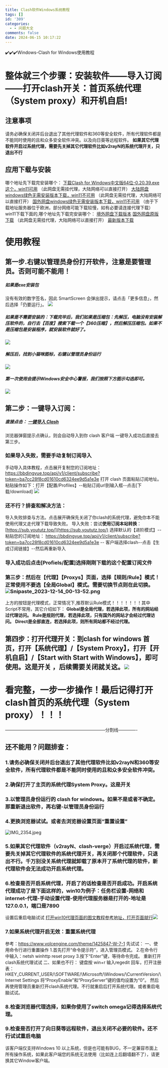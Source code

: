 ```yaml
---
title: Clash软件Windows系统教程
tags: []
id: '309'
categories:
  - - 问题大全
comments: false
date: 2024-06-15 10:17:22
---
```


✔️✔️✔️Windows-Clash for Windows使用教程

# 整体就三个步骤：安装软件——导入订阅——打开clash开关：首页系统代理（System proxy）和开机自启!

## 注意事项

请务必确保关闭并后台退出了其他代理软件和360等安全软件，所有代理软件都是不能同时使用的且和众多安全软件冲突。以及向日葵等远程软件。 **如果其它代理软件开启过系统代理，需要先关掉其它代理软件比如v2rayN的系统代理开关，只退出不行**

## 应用下载与安装

哪个地址先下载完安装哪个： [下载Clash for Windows中文版64位-0.20.39.exe这个，win11可用](https://sabrinathings.lanzouj.com/b01lkeikf) （此网盘无需挂代理，大陆网络可以直接打开） [大陆网盘windows绿色无需安装版本下载，win11不可用](https://tagcloud.lanzoue.com/icE800yez8ah) （此网盘无需挂代理，大陆网络可以直接打开） [国外网盘windows绿色无需安装版本下载，win11不可用](https://note.boccc.co/download/New/CFW-CN.rar) （由于下载地址服务器位于欧洲，部分网络可能下载较慢，如有必要请连接代理下载） win11下载下面的,哪个地址先下载完安装哪个： [境外网盘下载版本](https://www.mediafire.com/file/2gtgm8u71ku9dax/Clash.for.Windows.Setup.0.20.32.exe/file) [国外网盘原版下载](https://www.mediafire.com/file/jma91cqnur5tyzy/Clash.for.Windows-0.20.28-win.7z/file ) （此网盘无需挂代理，大陆网络可以直接打开） [最新版本下载](https://app.nloli.xyz/static/Clash.for.Windows.Setup.0.20.39.exe)

# 使用教程

## 第一步.右键以管理员身份打开软件，注意是要管理员。否则可能不能用！

##### 如果是exe安装包

没有有效的数字签名，因此 SmartScreen 会弹出提示，请点击「更多信息」，然后选择「仍要运行」。 ![](https://img.imgdd.com/f210f3.50250ec3-0ce6-40a5-9870-fee89c0c1461.png)

##### 如果是不需要安装的：下载完毕后，我们如果是压缩包：先解压，电脑没有安装解压软件的，自行去【百度】搜索下载一个【360压缩】，然后解压压缩包。如果不是压缩包是安装程序，就安装软件就好了。

![](https://storage.crisp.chat/users/helpdesk/website/de54da2065412800/1_3wwwtl.png)

##### 解压后，找到小猫咪图标，右键以管理员身份运行

![](https://storage.crisp.chat/users/helpdesk/website/de54da2065412800/2_qnnc17.png)

##### 第一次使用会提示Windows安全中心警报，我们按照下方图示勾选即可。

![](https://storage.crisp.chat/users/helpdesk/website/de54da2065412800/3_1d6lc88.png)

## 第二步：一键导入订阅：

##### 直接点击： [一键导入 Clash](clash://install-config?url=https%3A%2F%2Fbbdingyue.top%2Fapi%2Fv1%2Fclient%2Fsubscribe%3Ftoken%3Dba7cc28f8cd01610cd6324ee9d5a1e3e&name=贝贝云)

浏览器弹窗提示点确认，则会自动导入到你 clash 客户端 一键导入成功后直接去第三步。

### 如果导入失败，需要手动复制订阅导入

手动导入具体教程，点击展开复制您的订阅地址： https://bbdingyue.top/api/v1/client/subscribe?token=ba7cc28f8cd01610cd6324ee9d5a1e3e 打开 clash 页面粘贴订阅地址。 粘贴操作如下：打开【配置/Profiles】--粘贴订阅url到输入框--点击\[下载/download\] ![](https://storage.crisp.chat/users/helpdesk/website/de54da2065412800/4_11yfjrh.png) 

### 还不行？排查和解决方法：

导入失败排查与方法。点击展开确保先关闭了你clash的系统代理，避免你本不能使用代理又走代理下载导致失败。 导入失败：尝试**使用订阅本站转换**：[https://sub.yoututz.top/](https://sub.yoututz.top/) 选择默认的【进阶模式】-- 粘贴您的订阅地址： https://bbdingyue.top/api/v1/client/subscribe?token=ba7cc28f8cd01610cd6324ee9d5a1e3e -- 客户端选择clash--点击【生成订阅链接】--然后再重新导入

### 导入成功后点击\[Profiels/配置\]选择刚刚下载的这个配置订阅文件

### 第三步：然后在【代理】【Proxys】页面，选择【规则/Rule】模式！正常使用不要选【全局Global】模式。需要切换节点则在此切换。![Snipaste_2023-12-14_00-13-52.png](https://img.imgdd.com/f210f3.c92f1d67-d7f6-4a6f-aeba-2d68bf9a87da.png)

上方的按钮是代理模式，正常情况下,推荐默认Rule模式！！！！！！！其中Script不常用，其它介绍如下： **Global是全局代理，若选择此项，所有的网站经过代理访问。** **Rule是规则代理，若选择此项，只有国外的网站才会经过代理访问。** **Direct是全部直连，若选择此项，则所有网站都不经过代理。**

## 第四步：打开代理开关：到clash for windows 首页，打开【系统代理】/【System Proxy】，打开【开机自启】/【Start with Start with Windows】，即可使用。这是开关 ，后续需要关闭就关这。![](https://img.imgdd.com/f210f3.b582c662-b5e1-4de8-9ee7-a8d71b1117a0.webp)

# 看完整，一步一步操作！最后记得打开clash首页的系统代理（System proxy）！！！

———————————————————————分割线————-

## 还不能用？问题排查：

### 1.请务必确保关闭并后台退出了其他代理软件比如v2rayN和360等安全软件，所有代理软件都是不能同时使用的且和众多安全软件冲突。

### 2.确保打开了主页的系统代理System Proxy。这是开关

### 3.以管理员身份运行的 clash for windows。如果不是或者不确定。那重新退出软件，再右键-以管理员身份运行

### 4.更换浏览器试试。或者去浏览器设置页面“重置设置”

![IMG_2354.jpeg](https://img.imgdd.com/f210f3.fa334913-c09e-4dd0-ac59-9c831d215c61.jpeg)

### 5.如果其它代理软件（v2rayN、clash-verge）开启过系统代理，需要先关掉其它代理软件的系统代理开关，再关闭那个代理软件，只退出不行。千万别没关系统代理就卸载了原本开了系统代理的软件，新代理软件会无法成功开启系统代理。

### 6.检查是否开启系统代理，开启了的话检查是否开启成功。开启系统代理成功了是下面这样的，win10为例子：任务栏设置-网络和internet-代理-手动设置代理-使用代理服务器是打开的-地址是127.0.0.1，端口是7890

设置后重启电脑试试 [打开win10代理页面的图文教程参考地址，打开页面就行](https://www.bkqs.com.cn/content/xpwrdl83z.html)![](https://img.imgdd.com/f210f3.eb7e2747-9285-4bef-bf04-721e309a4f2f.png)

### 7.如果系统代理开启无效：重置系统代理

参考：https://www.volcengine.com/theme/1425847-W-7-1 先试试： 一、使用命令行进行重置操作 1.首先打开“命令提示符”，进入管理员模式。 2.在命令行中输入：netsh winhttp reset proxy 3.按下“Enter”键，等待命令完成。 重新打开clash系统代理试试 二、如果也不行： 键盘按 win+r 输入regedit 回车，打开注册表： HKEY\_CURRENT\_USER/\\SOFTWARE/\\Microsoft/\\Windows/\\CurrentVersion/\\Internet Settings 将“ProxyEnable”和“ProxyServer”键的值均设置为“0”。 然后再使用管理员重新打开clash系统代理。不行就重启后打开系统代理。或者重启电脑试试。

### 8.检查浏览器代理选择，如果你使用了switch omega记得选择系统代理。

### 9.检查是否打开了向日葵等远程软件，退出关闭不必要的软件。还不行试试重启电脑

该客户端仅支持Windows 10 以上系统，但是也可能有BUG，不一定兼容市面上所有操作系统，如果此客户端您的系统无法使用（比如连上后翻墙翻不了），请更换其它Window客户端。